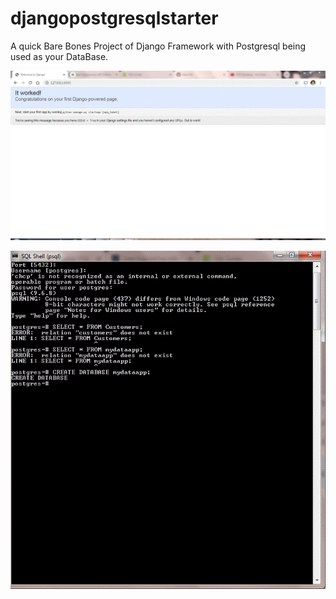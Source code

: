 # djangopostgresqlstarter
A quick Bare Bones Project of Django Framework with Postgresql being used as your DataBase.


![Alt text](djangopostgrespic.GIF?raw=true)

![Alt text](postgrespicture2.GIF?raw=true)
